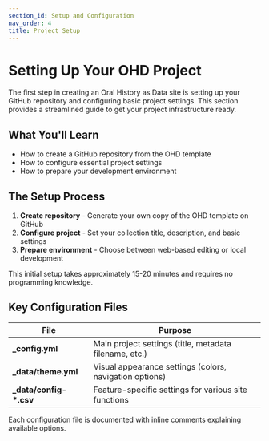 ```yaml
---
section_id: Setup and Configuration
nav_order: 4
title: Project Setup
---
```


# Setting Up Your OHD Project

<!-- This section has been replaced by the new combined 'Setup Your Site' documentation. Please see ../setup-your-site.md for the latest workflow. -->

The first step in creating an Oral History as Data site is setting up your GitHub repository and configuring basic project settings. This section provides a streamlined guide to get your project infrastructure ready.

## What You'll Learn

- How to create a GitHub repository from the OHD template
- How to configure essential project settings
- How to prepare your development environment

## The Setup Process

1. **Create repository** - Generate your own copy of the OHD template on GitHub
2. **Configure project** - Set your collection title, description, and basic settings
3. **Prepare environment** - Choose between web-based editing or local development

This initial setup takes approximately 15-20 minutes and requires no programming knowledge.

## Key Configuration Files

| File | Purpose |
|------|---------|
| **_config.yml** | Main project settings (title, metadata filename, etc.) |
| **_data/theme.yml** | Visual appearance settings (colors, navigation options) |
| **_data/config-*.csv** | Feature-specific settings for various site functions |

Each configuration file is documented with inline comments explaining available options.